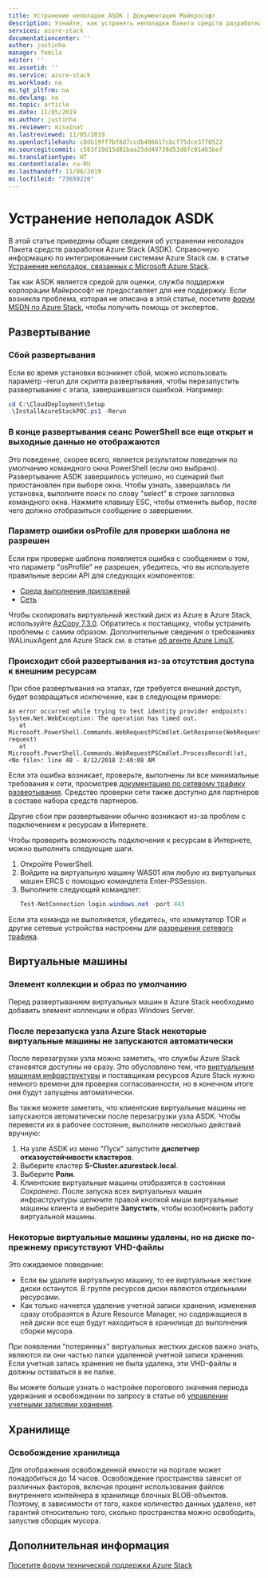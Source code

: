 ```yaml
---
title: Устранение неполадок ASDK | Документация Майкрософт
description: Узнайте, как устранять неполадки Пакета средств разработки Azure Stack (ASDK).
services: azure-stack
documentationcenter: ''
author: justinha
manager: femila
editor: ''
ms.assetid: ''
ms.service: azure-stack
ms.workload: na
ms.tgt_pltfrm: na
ms.devlang: na
ms.topic: article
ms.date: 11/05/2019
ms.author: justinha
ms.reviewer: misainat
ms.lastreviewed: 11/05/2019
ms.openlocfilehash: c8db19ff7bf8d7ccdb406617cbcf75dce3770522
ms.sourcegitcommit: c583f19d15d81baa25dd49738d53d8fc01463bef
ms.translationtype: HT
ms.contentlocale: ru-RU
ms.lasthandoff: 11/06/2019
ms.locfileid: "73659220"
---
```

# <a name="troubleshoot-the-asdk"></a>Устранение неполадок ASDK
В этой статье приведены общие сведения об устранении неполадок Пакета средств разработки Azure Stack (ASDK). Справочную информацию по интегрированным системам Azure Stack см. в статье [Устранение неполадок, связанных с Microsoft Azure Stack](../operator/azure-stack-troubleshooting.md). 

Так как ASDK является средой для оценки, служба поддержки корпорации Майкрософт не предоставляет для нее поддержку. Если возникла проблема, которая не описана в этой статье, посетите [форум MSDN по Azure Stack](https://social.msdn.microsoft.com/Forums/azure/home?forum=azurestack), чтобы получить помощь от экспертов. 


## <a name="deployment"></a>Развертывание
### <a name="deployment-failure"></a>Сбой развертывания
Если во время установки возникнет сбой, можно использовать параметр -rerun для скрипта развертывания, чтобы перезапустить развертывание с этапа, завершившегося ошибкой. Например:

  ```powershell
  cd C:\CloudDeployment\Setup
  .\InstallAzureStackPOC.ps1 -Rerun
  ```

### <a name="at-the-end-of-the-deployment-the-powershell-session-is-still-open-and-doesnt-show-any-output"></a>В конце развертывания сеанс PowerShell все еще открыт и выходные данные не отображаются
Это поведение, скорее всего, является результатом поведения по умолчанию командного окна PowerShell (если оно выбрано). Развертывание ASDK завершилось успешно, но сценарий был приостановлен при выборе окна. Чтобы узнать, завершилась ли установка, выполните поиск по слову "select" в строке заголовка командного окна. Нажмите клавишу ESC, чтобы отменить выбор, после чего должно отобразиться сообщение о завершении.

### <a name="template-validation-error-parameter-osprofile-is-not-allowed"></a>Параметр ошибки osProfile для проверки шаблона не разрешен

Если при проверке шаблона появляется ошибка с сообщением о том, что параметр "osProfile" не разрешен, убедитесь, что вы используете правильные версии API для следующих компонентов:

- [Среда выполнения приложений](https://docs.microsoft.com/azure-stack/user/azure-stack-profiles-azure-resource-manager-versions#microsoftcompute)
- [Сеть](https://docs.microsoft.com/azure-stack/user/azure-stack-profiles-azure-resource-manager-versions#microsoftnetwork)

Чтобы скопировать виртуальный жесткий диск из Azure в Azure Stack, используйте [AzCopy 7.3.0](https://docs.microsoft.com/azure-stack/user/azure-stack-storage-transfer#download-and-install-azcopy). Обратитесь к поставщику, чтобы устранить проблемы с самим образом. Дополнительные сведения о требованиях WALinuxAgent для Azure Stack см. в статье [об агенте Azure LinuX](../operator/azure-stack-linux.md#azure-linux-agent).

### <a name="deployment-fails-due-to-lack-of-external-access"></a>Происходит сбой развертывания из-за отсутствия доступа к внешним ресурсам
При сбое развертывания на этапах, где требуется внешний доступ, будет возвращаться исключение, как в следующем примере:

```
An error occurred while trying to test identity provider endpoints: System.Net.WebException: The operation has timed out.
   at Microsoft.PowerShell.Commands.WebRequestPSCmdlet.GetResponse(WebRequest request)
   at Microsoft.PowerShell.Commands.WebRequestPSCmdlet.ProcessRecord()at, <No file>: line 48 - 8/12/2018 2:40:08 AM
```
Если эта ошибка возникает, проверьте, выполнены ли все минимальные требования к сети, просмотрев [документацию по сетевому трафику развертывания](../operator/deployment-networking.md). Средство проверки сети также доступно для партнеров в составе набора средств партнеров.

Другие сбои при развертывании обычно возникают из-за проблем с подключением к ресурсам в Интернете.

Чтобы проверить возможность подключения к ресурсам в Интернете, можно выполнить следующие шаги.

1. Откройте PowerShell.
2. Войдите на виртуальную машину WAS01 или любую из виртуальных машин ERCS с помощью командлета Enter-PSSession.
3. Выполните следующий командлет: 
   ```powershell
   Test-NetConnection login.windows.net -port 443
   ```

Если эта команда не выполняется, убедитесь, что коммутатор TOR и другие сетевые устройства настроены для [разрешения сетевого трафика](../operator/azure-stack-network.md).


## <a name="virtual-machines"></a>Виртуальные машины
### <a name="default-image-and-gallery-item"></a>Элемент коллекции и образ по умолчанию
Перед развертыванием виртуальных машин в Azure Stack необходимо добавить элемент коллекции и образ Windows Server.

### <a name="after-restarting-my-azure-stack-host-some-vms-dont-automatically-start"></a>После перезапуска узла Azure Stack некоторые виртуальные машины не запускаются автоматически
После перезагрузки узла можно заметить, что службы Azure Stack становятся доступны не сразу. Это обусловлено тем, что [виртуальным машинам инфраструктуры](asdk-architecture.md#virtual-machine-roles) и поставщикам ресурсов Azure Stack нужно немного времени для проверки согласованности, но в конечном итоге они будут запущены автоматически.

Вы также можете заметить, что клиентские виртуальные машины не запускаются автоматически после перезагрузки узла ASDK. Чтобы перевести их в рабочее состояние, выполните несколько действий вручную:

1.  На узле ASDK из меню "Пуск" запустите **диспетчер отказоустойчивости кластеров**.
2.  Выберите кластер **S-Cluster.azurestack.local**.
3.  Выберите **Роли**.
4.  Клиентские виртуальные машины отобразятся в состоянии *Сохранено*. После запуска всех виртуальных машин инфраструктуры щелкните правой кнопкой мыши виртуальные машины клиента и выберите **Запустить**, чтобы возобновить работу виртуальной машины.

### <a name="ive-deleted-some-vms-but-still-see-the-vhd-files-on-disk"></a>Некоторые виртуальные машины удалены, но на диске по-прежнему присутствуют VHD-файлы 
Это ожидаемое поведение:

* Если вы удалите виртуальную машину, то ее виртуальные жесткие диски останутся. В группе ресурсов диски являются отдельными ресурсами.
* Как только начнется удаление учетной записи хранения, изменения сразу отобразятся в Azure Resource Manager, но содержащиеся в ней диски все еще будут находиться в хранилище до выполнения сборки мусора.

При появлении "потерянных" виртуальных жестких дисков важно знать, являются ли они частью папки удаленной учетной записи хранения. Если учетная запись хранения не была удалена, эти VHD-файлы и должны оставаться в ее папке.

Вы можете больше узнать о настройке порогового значения периода удержания и освобождении по запросу в статье об [управлении учетными записями хранения](../operator/azure-stack-manage-storage-accounts.md).

## <a name="storage"></a>Хранилище
### <a name="storage-reclamation"></a>Освобождение хранилища
Для отображения освобожденной емкости на портале может понадобиться до 14 часов. Освобождение пространства зависит от различных факторов, включая процент использования файлов внутреннего контейнера в хранилище блочных BLOB-объектов. Поэтому, в зависимости от того, какое количество данных удалено, нет гарантий относительно того, сколько пространства можно освободить, запустив сборщик мусора.

## <a name="next-steps"></a>Дополнительная информация
[Посетите форум технической поддержки Azure Stack](https://social.msdn.microsoft.com/Forums/azure/home?forum=azurestack)
